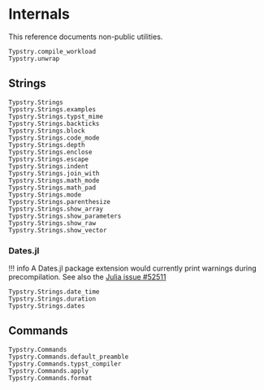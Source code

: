 
# Internals

This reference documents non-public utilities.

```@docs
Typstry.compile_workload
Typstry.unwrap
```

## Strings

```@docs
Typstry.Strings
Typstry.Strings.examples
Typstry.Strings.typst_mime
Typstry.Strings.backticks
Typstry.Strings.block
Typstry.Strings.code_mode
Typstry.Strings.depth
Typstry.Strings.enclose
Typstry.Strings.escape
Typstry.Strings.indent
Typstry.Strings.join_with
Typstry.Strings.math_mode
Typstry.Strings.math_pad
Typstry.Strings.mode
Typstry.Strings.parenthesize
Typstry.Strings.show_array
Typstry.Strings.show_parameters
Typstry.Strings.show_raw
Typstry.Strings.show_vector
```

### Dates.jl

!!! info
    A Dates.jl package extension would currently print warnings during precompilation.
    See also the [Julia issue #52511](https://github.com/JuliaLang/julia/issues/52511)

```@docs
Typstry.Strings.date_time
Typstry.Strings.duration
Typstry.Strings.dates
```

## Commands

```@docs
Typstry.Commands
Typstry.Commands.default_preamble
Typstry.Commands.typst_compiler
Typstry.Commands.apply
Typstry.Commands.format
```

